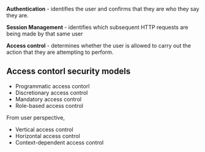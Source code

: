 **Authentication** - identifies the user and confirms that they are who they say they are.

**Session Management** - identifies which subsequent HTTP requests are being made by that same user

**Access control** - determines whether the user is allowed to carry out the action that they are attempting to perform.

## Access contorl security models

- Programmatic access contorl
- Discretionary access control
- Mandatory access control
- Role-based access control

From user perspective,

- Vertical access control
- Horizontal access control
- Context-dependent access control
